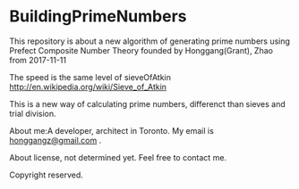 # BuildingPrimeNumbers

This repository is about a new algorithm of generating prime numbers using Prefect Composite Number Theory founded by Honggang(Grant), Zhao from 2017-11-11

The speed is the same level of sieveOfAtkin http://en.wikipedia.org/wiki/Sieve_of_Atkin

This is a new way of calculating prime numbers, differenct than sieves and trial division.

About me:A developer, architect in Toronto. My email is honggangz@gmail.com . 

About license, not determined yet. Feel free to contact me.

Copyright reserved.
